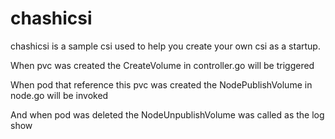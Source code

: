 # chashicsi
chashicsi is a sample csi used to help you create your own csi as a startup.

When pvc was created the CreateVolume in controller.go will be triggered

When pod that reference this pvc was created the NodePublishVolume in node.go will be invoked

And when pod was deleted the NodeUnpublishVolume was called as the log show
